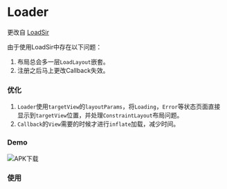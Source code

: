 # Loader

更改自 [LoadSir](https://github.com/KingJA/LoadSir)

由于使用LoadSir中存在以下问题：
1. 布局总会多一层`LoadLayout`嵌套。
2. 注册之后马上更改Callback失效。


### 优化
1. `Loader`使用`targetView`的`layoutParams`，将`Loading`，`Error`等状态页面直接显示到`targetView`位置，并处理`ConstraintLayout`布局问题。
2. `Callback`的`View`需要的时候才进行`inflate`加载，减少时间。


### Demo

![APK下载](https://qr.api.cli.im/newqr/create?data=http%253A%252F%252Ftheone.0851zy.com%252F2022%252F03%252F28%252F95cebb8540013e2c80912aae6544b054.apk&level=H&transparent=false&bgcolor=%23FFFFFF&forecolor=%23000&blockpixel=12&marginblock=2&logourl=&logoshape=no&size=244&embed_text_fontfamily=simhei.ttc&eye_use_fore=&background=images%2Fbackground%2Fbg25.png&wper=0.84&hper=0.84&tper=0.08&lper=0.08&qrcode_eyes=pin-3.png&outcolor=&incolor=%231694e3&body_type=0&qr_rotate=0&text=&fontfamily=syr.otf&fontsize=40&fontcolor=&logo_pos=0&kid=cliim&key=b77586f1acccfbd6ed2cb90e97b80de6)

### 使用

